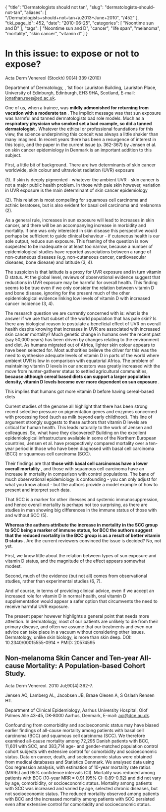 {
    "title": "Dermatologists should not tan",
    "slug": "dermatologists-should-not-tan",
    "aliases": [
        "/Dermatologists+should+not+tan+\u2013+June+2010",
        "/452"
    ],
    "tiki_page_id": 452,
    "date": "2010-06-25",
    "categories": [
        "Noontime sun and D"
    ],
    "tags": [
        "Noontime sun and D",
        "cancer",
        "life span",
        "melanoma",
        "mortality",
        "skin cancer",
        "vitamin d"
    ]
}


# In this issue: to expose or not to expose?

Acta Derm Venereol (Stockh) 90(4):339 (2010)

Department of Dermatology, , 1st floor Lauriston Building, Lauriston Place, University of Edinburgh, Edinburgh, EH3 9HA, Scotland, E-mail: jonathan.rees@ed.ac.uk.

One of us, when a trainee, was  **mildly admonished for returning from vacation with a moderate tan** . The implicit message was that sun exposure was harmful and tanned dermatologists bad role models. Much as a  **respiratory physician who smoked set a bad example, so did a tanned dermatologist** . Whatever the ethical or professional foundations for this view, the science underpinning this conceit was always a little shakier than many imagined. In recent years there has been a resurgence of interest in this topic, and the paper in the current issue (p. 362-367) by Jensen et al. on skin cancer epidemiology in Denmark is an important addition to this subject. 

First, a little bit of background. There are two determinants of skin cancer worldwide, skin colour and ultraviolet radiation (UVR) exposure 

(1). If skin is deeply pigmented - whatever the ambient UVR - skin cancer is not a major public health problem. In those with pale skin however, variation in UVR exposure is the main determinant of skin cancer epidemiology 

(2). This relation is most compelling for squamous cell carcinoma and actinic keratoses, but is also evident for basal cell carcinoma and melanoma (2). 

As a general rule, increases in sun exposure will lead to increases in skin cancer, and there will be an accompanying increase in morbidity and mortality. If one was only interested in skin disease this perspective would perhaps be sufficient to guide clinical behaviour - if cutaneous health is our sole output, reduce sun exposure. This framing of the question is now suspected to be inadequate or at least too narrow, because a number of epidemiological studies have reported associations between a range of non-cutaneous diseases (e.g. non-cutaneous cancer, cardiovascular diseases, bone disease) and latitude (3, 4). 

The suspicion is that latitude is a proxy for UVR exposure and in turn vitamin D status. At the global level, reviews of observational evidence suggest that reductions in UVR exposure may be harmful for overall health. This finding seems to be true even if we only consider the relation between vitamin D and bone disease, ignoring for the present much of the other epidemiological evidence linking low levels of vitamin D with increased cancer incidence (3, 4). 

The research question we are currently concerned with is: what is the answer if we use that subset of the world population that has pale skin? Is there any biological reason to postulate a beneficial effect of UVR on overall health despite knowing that increases in UVR are associated with increased skin cancer mortality? Much genetic change in humans over the recent past (say 50,000 years) has been driven by changes relating to the environment and diet. As humans migrated out of Africa, lighter skin colour appears to have been selected for. Most authorities believe the driver for this was the need to synthesise adequate levels of vitamin D in parts of the world where ambient UVR is low in comparison with equatorial Africa. The problem of maintaining vitamin D levels in our ancestors was greatly increased with the move from hunter-gatherer status to settled agricultural communities,  **because although cereal based diets can support a larger population density, vitamin D levels become ever more dependent on sun exposure** . 

This implies that humans got more vitamin D before having cereal-based diets

Current studies of the genome all highlight that there has been strong recent selective pressure on pigmentation genes and enzymes concerned with processing food (such as milk beyond early childhood). This line of argument strongly suggests to these authors that vitamin D levels are critical for human health. This leads naturally to the work of Jensen and colleagues. So, what have they discovered? Building on the excellent epidemiological infrastructure available in some of the Northern European countries, Jensen et al. have prospectively compared mortality over a ten-year period in those who have been diagnosed with basal cell carcinoma (BCC) or squamous cell carcinoma (SCC). 

Their findings are that  **those with basal cell carcinomas have a lower overall mortality** , and those with squamous cell carcinoma have an increase in mortality in comparison with control populations. The bane of much observational epidemiology is confounding - you can only adjust for what you know about - but the authors provide a model example of how to present and interpret such data. 

That SCC is a marker for other illnesses and systemic immunosuppression, and hence overall mortality is perhaps not too surprising, as there are studies in man showing big differences in the immune status of those with and without SCC (5). 

 **Whereas the authors attribute the increase in mortality in the SCC group to SCC being a marker of immune status, for BCC the authors suggest that the reduced mortality in the BCC group is as a result of better vitamin D status** . Are the current reviewers convinced the issue is decided? No, not yet. 

First, we know little about the relation between types of sun exposure and vitamin D status, and the magnitude of the effect appears somewhat modest. 

Second, much of the evidence (but not all) comes from observational studies, rather than experimental studies (6, 7). 

And of course, in terms of providing clinical advice, even if we accept an increased role for vitamin D in normal health, oral vitamin D supplementation would appear a safer option that circumvents the need to receive harmful UVR exposure. 

The present paper however highlights a general point that needs more attention. In dermatology, most of our patients are unlikely to die from their primary disease, and often we assume that our treatments and even our advice can take place in a vacuum without considering other issues. Dermatology, unlike skin biology, is more than skin deep. DOI: 10.2340/00015555-0914      * PMID: 20574595

## Non-melanoma Skin Cancer and Ten-year All-cause Mortality: A Population-based Cohort Study.

Acta Derm Venereol.  2010 Jul;90(4):362-7.

Jensen AO, Lamberg AL, Jacobsen JB, Braae Olesen A, S Oslash Rensen HT.

Department of Clinical Epidemiology, Aarhus University Hospital, Olof Palmes Alle 43-45, DK-8000 Aarhus, Denmark, E-mail: aoj@dce.au.dk.

Confounding from comorbidity and socioeconomic status may have biased earlier findings of all-cause mortality among patients with basal cell carcinoma (BCC) and squamous cell carcinoma (SCC). We therefore examined all-cause mortality among 72,295 Danish patients with BCC, 11,601 with SCC, and 383,714 age- and gender-matched population control cohort subjects with extensive control for comorbidity and socioeconomic status. Data on cancer, death, and socioeconomic status were obtained from medical databases and Statistics Denmark. We analysed data using Cox regression analysis, with estimation of 10-year mortality rate ratios (MRRs) and 95% confidence intervals (CI). Mortality was reduced among patients with BCC (10-year MRR = 0.91 (95% CI: 0.89-0.92) and did not vary by age, comorbidity, or socioeconomic status. Mortality among patients with SCC was increased and varied by age, selected chronic diseases, but not socioeconomic status. The reduced mortality observed among patients with BCC and the increased mortality among patients with SCC persisted even after extensive control for comorbidity and socioeconomic status.